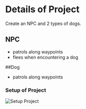 # Details of Project
Create an NPC and 2 types of dogs.

## NPC
- patrols along waypoints 
- flees when encountering a dog

##Dog
- patrols along waypoints 

### Setup of Project
![Setup Project](https://github.com/user-attachments/assets/70e14ea9-df5e-4938-87f1-33071f7cf91a)

